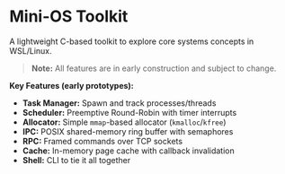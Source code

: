 # Mini-OS Toolkit

A lightweight C-based toolkit to explore core systems concepts in WSL/Linux.

> **Note:** All features are in early construction and subject to change.

**Key Features (early prototypes):**

* **Task Manager:** Spawn and track processes/threads
* **Scheduler:** Preemptive Round-Robin with timer interrupts
* **Allocator:** Simple `mmap`-based allocator (`kmalloc`/`kfree`)
* **IPC:** POSIX shared-memory ring buffer with semaphores
* **RPC:** Framed commands over TCP sockets
* **Cache:** In-memory page cache with callback invalidation
* **Shell:** CLI to tie it all together

